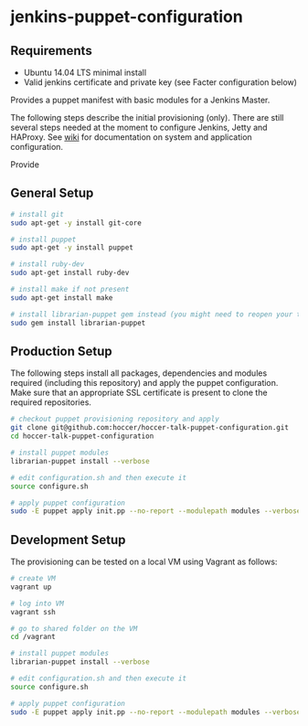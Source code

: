 jenkins-puppet-configuration
============================

## Requirements

* Ubuntu 14.04 LTS minimal install
* Valid jenkins certificate and private key (see Facter configuration below)

Provides a puppet manifest with basic modules for a Jenkins Master.

The following steps describe the initial provisioning (only). There are still several steps needed at the moment to configure Jenkins, Jetty and HAProxy. See [wiki](https://github.com/hoccer/jenkins-puppet-configuration/wiki) for documentation on system and application configuration.

Provide

## General Setup

```bash
# install git
sudo apt-get -y install git-core

# install puppet
sudo apt-get -y install puppet

# install ruby-dev
sudo apt-get install ruby-dev

# install make if not present
sudo apt-get install make

# install librarian-puppet gem instead (you might need to reopen your terminal afterwards)
sudo gem install librarian-puppet
```

## Production Setup

The following steps install all packages, dependencies and modules required (including this repository) and apply the puppet configuration. Make sure that an appropriate SSL certificate is present to clone the required repositories.

```bash
# checkout puppet provisioning repository and apply
git clone git@github.com:hoccer/hoccer-talk-puppet-configuration.git
cd hoccer-talk-puppet-configuration

# install puppet modules
librarian-puppet install --verbose

# edit configuration.sh and then execute it
source configure.sh

# apply puppet configuration
sudo -E puppet apply init.pp --no-report --modulepath modules --verbose
```

## Development Setup

The provisioning can be tested on a local VM using Vagrant as follows:

```bash
# create VM
vagrant up

# log into VM
vagrant ssh

# go to shared folder on the VM
cd /vagrant

# install puppet modules
librarian-puppet install --verbose

# edit configuration.sh and then execute it
source configure.sh

# apply puppet configuration
sudo -E puppet apply init.pp --no-report --modulepath modules --verbose
```
